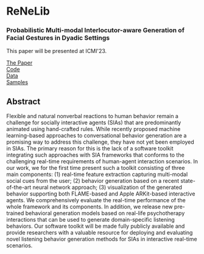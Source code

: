 <h1>ReNeLib</h1>
<h3>Probabilistic Multi-modal Interlocutor-aware Generation of Facial Gestures in Dyadic Settings</h3>

This paper will be presented at ICMI'23.

<div class="row">
<div class="col-sm-3"><a href="https://doi.org/10.1145/3577190.3614133" class="btn">The Paper</a></div>
<div class="col-sm-3"><a href="https://github.com/Daksitha/ReNeLib" target="_blank" class="btn">Code</a></div>
<div class="col-sm-3"><a href="#data">Data</a></div>
<div class="col-sm-3"><a href="#video-samples">Samples</a></div>
</div>


## Abstract
Flexible and natural nonverbal reactions to human behavior remain a challenge for socially interactive agents (SIAs) that are predominantly animated using hand-crafted rules. 
While recently proposed machine learning-based approaches to conversational behavior generation are a promising way to address this challenge, they have not yet been employed in SIAs. 
The primary reason for this is the lack of a software toolkit integrating such approaches with SIA frameworks that conforms to the challenging real-time requirements of human-agent interaction scenarios. 
In our work, we for the first time present such a toolkit consisting of three main components: (1) real-time feature extraction capturing multi-modal social cues from the user; (2) behavior generation based on a recent state-of-the-art neural network approach; (3) visualization of the generated behavior supporting both FLAME-based and Apple ARKit-based interactive agents.
We comprehensively evaluate the real-time performance of the whole framework and its components.
In addition, we release new pre-trained behavioral generation models based on real-life psychotherapy interactions that can be used to generate domain-specific listening behaviors.
Our software toolkit will be made fully publicly available and provide researchers with a valuable resource for deploying and evaluating novel listening behavior generation methods for SIAs in interactive real-time scenarios.
